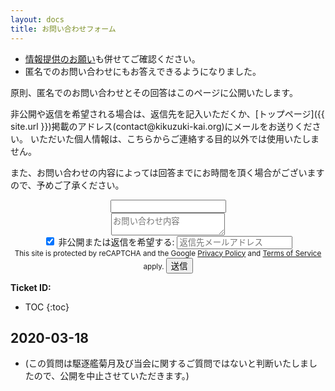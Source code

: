 ```yaml
---
layout: docs
title: お問い合わせフォーム
---
```


- [情報提供のお願い](/docs/seek.html)も併せてご確認ください。
- 匿名でのお問い合わせにもお答えできるようになりました。

原則、匿名でのお問い合わせとその回答はこのページに公開いたします。

非公開や返信を希望される場合は、返信先を記入いただくか、[トップページ]({{ site.url }})掲載のアドレス(contact@kikuzuki<span class="obfuscate">-</span>kai.org)にメールをお送りください。
いただいた個人情報は、こちらからご連絡する目的以外では使用いたしません。

また、お問い合わせの内容によっては回答までにお時間を頂く場合がございますので、予めご了承ください。

<div align="center">
<script src="https://www.google.com/recaptcha/api.js" async defer></script>
<script>
function onSubmit(token) {
  return check();
  document.getElementById("contact").submit();
}
function check(){
  if(confirm('送信してよろしいですか？')){
    return true;
  }
  else{
    alert('キャンセルされました');
    return false;
  }
}
</script>
<form name="contact" id="contact" action="/docs/contact/success.html" method="POST" netlify-honeypot="bot-field" data-netlify-recaptcha="true" data-netlify="true">
  <div class="form-group hidden">
    <input class="controls" name="bot-field" />
  </div>
  <div class="form-group">
    <textarea class="controls" name="お問い合わせ内容" placeholder="お問い合わせ内容"></textarea>
  </div>
  <div class="form-group">
    <label><input type="checkbox" onclick="connecttext('email',this.checked);" checked /> 非公開または返信を希望する:</label>
    <input type="email" class="controls" name="返信先メールアドレス" placeholder="返信先メールアドレス" id="email" />
  </div>
  <small>
    This site is protected by reCAPTCHA and the Google
    <a href="https://policies.google.com/privacy">Privacy Policy</a> and
    <a href="https://policies.google.com/terms">Terms of Service</a> apply.
  </small>
  <button class="g-recaptcha button" data-sitekey="6Lde8LsZAAAAAK2WqwddCyfadxv7F80Yz09sW98z" data-callback="onSubmit" data-size="invisible">送信</button>
</form>
</div>

**Ticket ID:**
- TOC
{:toc}

## 2020-03-18
- (この質問は駆逐艦菊月及び当会に関するご質問ではないと判断いたしましたので、公開を中止させていただきます。)

<!--

- 質問: 
菊月保存会の社章「月輪に覗き菊」は寄贈されたのですか？
- 回答: 
いいえ。当該図案に関する譲渡契約は無く、また著作者人格権は消滅しておりません。

-->
